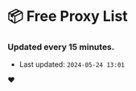 # :package: Free Proxy List
### Updated every 15 minutes.

- Last updated: `2024-05-24 13:01`

:heart:
